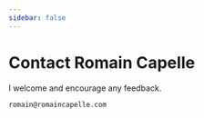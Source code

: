 ```yaml
---
sidebar: false
---
```


# Contact Romain Capelle

I welcome and encourage any feedback.

`romain@romaincapelle.com`

